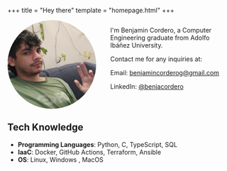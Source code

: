 +++
title = "Hey there"
template = "homepage.html"
+++
<style>
.container {
  display: flex;
  align-items: flex-start;
  gap: 2rem;
  flex-direction: row-reverse;
}

.profile-img {
  width: 200px;
  height: 200px;
  border-radius: 50%;
  object-fit: cover;
}

@media (max-width: 768px) {
  .container {
    flex-direction: column;
    align-items: center;
    text-align: center;

  }
  
  .profile-img {
    margin-bottom: 1rem;
  }
}
</style>

<div class="container">
<div>
<p>I'm Benjamin Cordero, a Computer Engineering graduate from Adolfo Ibáñez University.</p>
<!-- <p>Check out some of my projects!</p> -->
<p>Contact me for any inquiries at: </p>
<p><i class="fas fa-envelope"> </i> Email: <a href="mailto:benjamincorderog@gmail.com">benjamincorderog@gmail.com</a>
<p><i class="fab fa-linkedin"></i> LinkedIn: <a href="https://www.linkedin.com/in/benjacordero/">@benjacordero</a></p>
</div>
<img src="hello.jpg" alt="Profile picture" class="profile-img">
</div>

## Tech Knowledge
- **Programming Languages**: Python, C, TypeScript, SQL
- **IaaC**: Docker, GitHub Actions, Terraform, Ansible
- **OS**: Linux, Windows , MacOS

